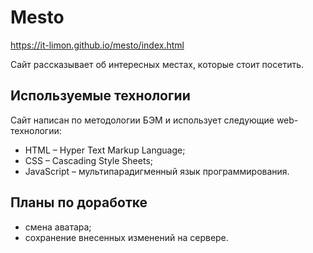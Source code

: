 # Mesto

https://it-limon.github.io/mesto/index.html

Сайт рассказывает об интересных местах, которые стоит посетить.

## Используемые технологии

Сайт написан по методологии БЭМ и использует следующие web-технологии:

- HTML – Hyper Text Markup Language;
- CSS – Cascading Style Sheets;
- JavaScript –  мультипарадигменный язык программирования.

## Планы по доработке

- смена аватара;
- сохранение внесенных изменений на сервере.
